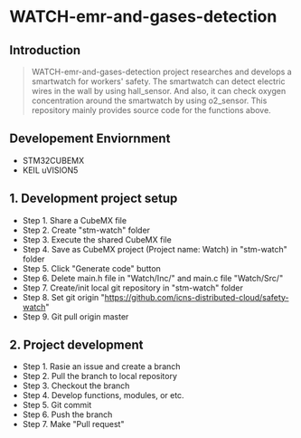 # WATCH-emr-and-gases-detection

## Introduction

>WATCH-emr-and-gases-detection project researches and develops a smartwatch for workers' safety. The smartwatch can detect electric wires in the wall by using hall_sensor. And also, it can check oxygen concentration around the smartwatch by using o2_sensor. This repository mainly provides source code for the functions above.

## Developement Enviornment

- STM32CUBEMX
- KEIL uVISION5

## 1. Development project setup
* Step 1. Share a CubeMX file
* Step 2. Create "stm-watch" folder
* Step 3. Execute the shared CubeMX file
* Step 4. Save as CubeMX project (Project name: Watch) in "stm-watch" folder
* Step 5. Click "Generate code" button
* Step 6. Delete main.h file in "Watch/Inc/" and main.c file "Watch/Src/"
* Step 7. Create/init local git repository in "stm-watch" folder
* Step 8. Set git origin "https://github.com/icns-distributed-cloud/safety-watch"
* Step 9. Git pull origin master

## 2. Project development
* Step 1. Rasie an issue and create a branch
* Step 2. Pull the branch to local repository
* Step 3. Checkout the branch
* Step 4. Develop functions, modules, or etc.
* Step 5. Git commit
* Step 6. Push the branch
* Step 7. Make "Pull request"
